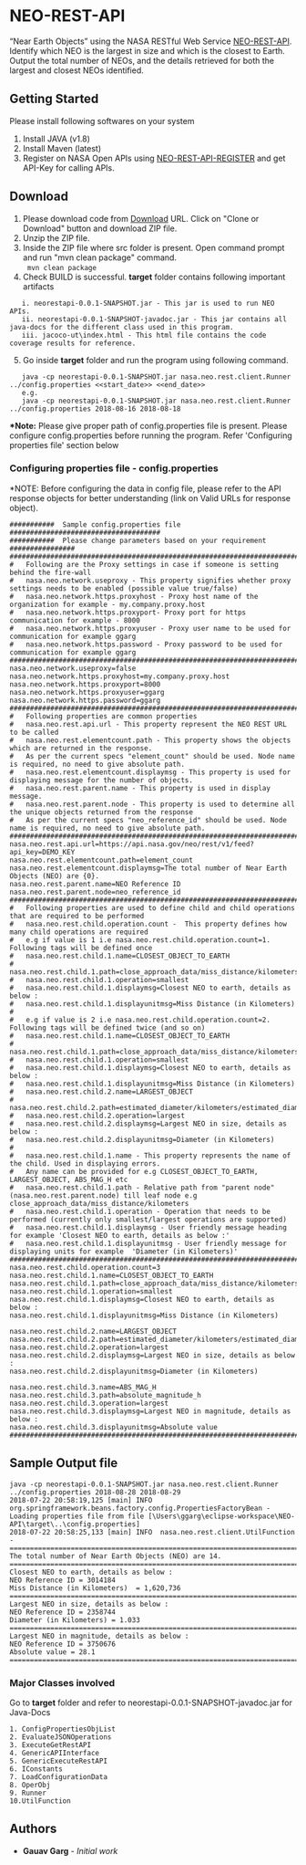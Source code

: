 # NEO-REST-API

“Near Earth Objects” using the NASA RESTful Web Service [NEO-REST-API](https://api.nasa.gov/api.html#NeoWS). </br>
Identify which NEO is the largest in size and which is the closest to Earth.  
Output the total number of NEOs, and the details retrieved for both the largest and closest NEOs identified.

## Getting Started
Please install following softwares on your system
1. Install JAVA (v1.8)
2. Install Maven (latest)
3. Register on NASA Open APIs using [NEO-REST-API-REGISTER](https://api.nasa.gov/index.html#apply-for-an-api-key) and get API-Key for calling APIs.

## Download
1. Please download code from  [Download](https://github.com/ggarg1980/neo-rest-api/) URL. Click on "Clone or Download" button and download ZIP file.
2. Unzip the ZIP file.
3. Inside the ZIP file where src folder is present. Open command prompt and run "mvn clean package" command.</br>
``` mvn clean package``` </br>
4. Check BUILD is successful. <b>target</b> folder contains following important artifacts  
```
   i. neorestapi-0.0.1-SNAPSHOT.jar - This jar is used to run NEO APIs.
   ii. neorestapi-0.0.1-SNAPSHOT-javadoc.jar - This jar contains all java-docs for the different class used in this program.
   iii. jacoco-ut\index.html - This html file contains the code coverage results for reference.
```
5. Go inside <b>target</b> folder and run the program using following command.
```
   java -cp neorestapi-0.0.1-SNAPSHOT.jar nasa.neo.rest.client.Runner ../config.properties <<start_date>> <<end_date>> 
   e.g. 
   java -cp neorestapi-0.0.1-SNAPSHOT.jar nasa.neo.rest.client.Runner ../config.properties 2018-08-16 2018-08-18 
```
<b>*Note:</b> Please give proper path of config.properties file is present. Please configure config.properties before running the program. Refer 'Configuring properties file' section below

### Configuring properties file - config.properties 
*NOTE: Before configuring the data in config file, please refer to the API response objects for better understanding (link on Valid URLs for response object).

```
###########  Sample config.properties file #####################################
###########  Please change parameters based on your requirement ################
################################################################################
#	Following are the Proxy settings in case if someone is setting behind the fire-wall
#	nasa.neo.network.useproxy - This property signifies whether proxy settings needs to be enabled (possible value true/false)
#	nasa.neo.network.https.proxyhost - Proxy host name of the organization for example - my.company.proxy.host
#	nasa.neo.network.https.proxyport- Proxy port for https communication for example - 8000
#	nasa.neo.network.https.proxyuser - Proxy user name to be used for communication for example ggarg
#	nasa.neo.network.https.password - Proxy password to be used for communication for example ggarg
################################################################################
nasa.neo.network.useproxy=false
nasa.neo.network.https.proxyhost=my.company.proxy.host
nasa.neo.network.https.proxyport=8000
nasa.neo.network.https.proxyuser=ggarg
nasa.neo.network.https.password=ggarg
################################################################################
#	Following properties are common properties 
#	nasa.neo.rest.api.url - This property represent the NEO REST URL to be called 
#	nasa.neo.rest.elementcount.path - This property shows the objects which are returned in the response. 
#	As per the current specs "element_count" should be used. Node name is required, no need to give absolute path.  
#	nasa.neo.rest.elementcount.displaymsg - This property is used for displaying message for the number of objects.
#	nasa.neo.rest.parent.name - This property is used in display message. 
#	nasa.neo.rest.parent.node - This property is used to determine all the unique objects returned from the response
#	As per the current specs "neo_reference_id" should be used. Node name is required, no need to give absolute path.
################################################################################
nasa.neo.rest.api.url=https://api.nasa.gov/neo/rest/v1/feed?api_key=DEMO_KEY
nasa.neo.rest.elementcount.path=element_count
nasa.neo.rest.elementcount.displaymsg=The total number of Near Earth Objects (NEO) are {0}.
nasa.neo.rest.parent.name=NEO Reference ID
nasa.neo.rest.parent.node=neo_reference_id
################################################################################
#	Following properties are used to define child and child operations that are required to be performed
#	nasa.neo.rest.child.operation.count -  This property defines how many child operations are required 
#	e.g if value is 1 i.e nasa.neo.rest.child.operation.count=1. Following tags will be defined once
#	nasa.neo.rest.child.1.name=CLOSEST_OBJECT_TO_EARTH
#	nasa.neo.rest.child.1.path=close_approach_data/miss_distance/kilometers
#	nasa.neo.rest.child.1.operation=smallest
#	nasa.neo.rest.child.1.displaymsg=Closest NEO to earth, details as below :
#	nasa.neo.rest.child.1.displayunitmsg=Miss Distance (in Kilometers) 
#
#	e.g if value is 2 i.e nasa.neo.rest.child.operation.count=2. Following tags will be defined twice (and so on)
#	nasa.neo.rest.child.1.name=CLOSEST_OBJECT_TO_EARTH
#	nasa.neo.rest.child.1.path=close_approach_data/miss_distance/kilometers
#	nasa.neo.rest.child.1.operation=smallest
#	nasa.neo.rest.child.1.displaymsg=Closest NEO to earth, details as below :
#	nasa.neo.rest.child.1.displayunitmsg=Miss Distance (in Kilometers) 
#	nasa.neo.rest.child.2.name=LARGEST_OBJECT
#	nasa.neo.rest.child.2.path=estimated_diameter/kilometers/estimated_diameter_max
#	nasa.neo.rest.child.2.operation=largest
#	nasa.neo.rest.child.2.displaymsg=Largest NEO in size, details as below :
#	nasa.neo.rest.child.2.displayunitmsg=Diameter (in Kilometers)
#
#	nasa.neo.rest.child.1.name - This property represents the name of the child. Used in displaying errors. 
#	Any name can be provided for e.g CLOSEST_OBJECT_TO_EARTH, LARGEST_OBJECT, ABS_MAG_H etc
#	nasa.neo.rest.child.1.path - Relative path from "parent node" (nasa.neo.rest.parent.node) till leaf node e.g close_approach_data/miss_distance/kilometers
#	nasa.neo.rest.child.1.operation - Operation that needs to be performed (currently only smallest/largest operations are supported)
#	nasa.neo.rest.child.1.displaymsg - User friendly message heading for example 'Closest NEO to earth, details as below :'
#	nasa.neo.rest.child.1.displayunitmsg - User friendly message for displaying units for example  'Diameter (in Kilometers)'
################################################################################
nasa.neo.rest.child.operation.count=3
nasa.neo.rest.child.1.name=CLOSEST_OBJECT_TO_EARTH
nasa.neo.rest.child.1.path=close_approach_data/miss_distance/kilometers
nasa.neo.rest.child.1.operation=smallest
nasa.neo.rest.child.1.displaymsg=Closest NEO to earth, details as below :
nasa.neo.rest.child.1.displayunitmsg=Miss Distance (in Kilometers) 

nasa.neo.rest.child.2.name=LARGEST_OBJECT
nasa.neo.rest.child.2.path=estimated_diameter/kilometers/estimated_diameter_max
nasa.neo.rest.child.2.operation=largest
nasa.neo.rest.child.2.displaymsg=Largest NEO in size, details as below :
nasa.neo.rest.child.2.displayunitmsg=Diameter (in Kilometers)

nasa.neo.rest.child.3.name=ABS_MAG_H
nasa.neo.rest.child.3.path=absolute_magnitude_h
nasa.neo.rest.child.3.operation=largest
nasa.neo.rest.child.3.displaymsg=Largest NEO in magnitude, details as below :
nasa.neo.rest.child.3.displayunitmsg=Absolute value
################################################################################```
```
## Sample Output file 
```
java -cp neorestapi-0.0.1-SNAPSHOT.jar nasa.neo.rest.client.Runner ../config.properties 2018-08-28 2018-08-29
2018-07-22 20:58:19,125 [main] INFO  org.springframework.beans.factory.config.PropertiesFactoryBean - Loading properties file from file [\Users\ggarg\eclipse-workspace\NEO-API\target\..\config.properties]
2018-07-22 20:58:25,133 [main] INFO  nasa.neo.rest.client.UtilFunction -
========================================================================================
The total number of Near Earth Objects (NEO) are 14.
========================================================================================
Closest NEO to earth, details as below :
NEO Reference ID = 3014184
Miss Distance (in Kilometers)  = 1,620,736
========================================================================================
Largest NEO in size, details as below :
NEO Reference ID = 2358744
Diameter (in Kilometers) = 1.033
========================================================================================
Largest NEO in magnitude, details as below :
NEO Reference ID = 3750676
Absolute value = 28.1
========================================================================================
```

### Major Classes involved 
Go to <b>target</b> folder and refer to neorestapi-0.0.1-SNAPSHOT-javadoc.jar for Java-Docs
```
1. ConfigPropertiesObjList
2. EvaluateJSONOperations
3. ExecuteGetRestAPI
4. GenericAPIInterface
5. GenericExecuteRestAPI
6. IConstants
7. LoadConfigurationData
8. OperObj
9. Runner
10.UtilFunction
```

## Authors

* **Gauav Garg** - *Initial work* 

